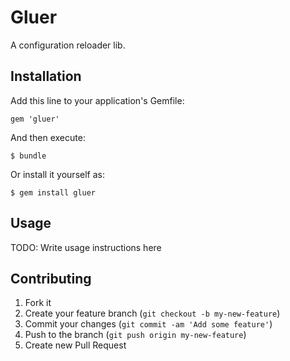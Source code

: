 # Gluer

A configuration reloader lib.

## Installation

Add this line to your application's Gemfile:

    gem 'gluer'

And then execute:

    $ bundle

Or install it yourself as:

    $ gem install gluer

## Usage

TODO: Write usage instructions here

## Contributing

1. Fork it
2. Create your feature branch (`git checkout -b my-new-feature`)
3. Commit your changes (`git commit -am 'Add some feature'`)
4. Push to the branch (`git push origin my-new-feature`)
5. Create new Pull Request
